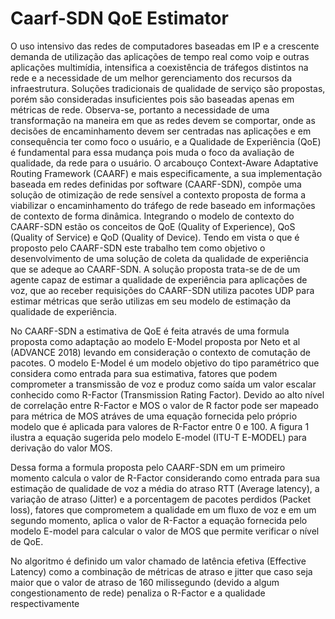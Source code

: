# Caarf-SDN QoE Estimator

O uso intensivo das redes de computadores baseadas em IP e a crescente demanda de utilização das aplicações de tempo real como voip e outras aplicações multimídia, intensifica a coexistência de tráfegos distintos na rede e a necessidade de um melhor gerenciamento dos recursos da infraestrutura. Soluções tradicionais de qualidade de serviço são propostas, porém são consideradas insuficientes pois são baseadas apenas em métricas de rede. Observa-se, portanto a necessidade de uma transformação na maneira em que as redes devem se comportar, onde as decisões de encaminhamento devem ser centradas nas aplicações e em consequência ter como foco o usuário, e a Qualidade de Experiência (QoE) é fundamental para essa mudança pois muda o foco da avaliação de qualidade, da rede para o usuário. O arcabouço Context-Aware Adaptative Routing Framework (CAARF) e mais especificamente, a sua implementação baseada em redes definidas por software (CAARF-SDN), compõe uma solução de otimização de rede sensível a contexto proposta de forma a viabilizar o encaminhamento do tráfego de rede baseado em informações de contexto de forma dinâmica. Integrando o modelo de contexto do CAARF-SDN estão os conceitos de QoE (Quality of Experience), QoS (Quality of Service) e QoD (Quality of Device). Tendo em vista o que é proposto pelo CAARF-SDN este trabalho tem como objetivo o desenvolvimento de uma solução de coleta da qualidade de experiência que se adeque ao CAARF-SDN. A solução proposta trata-se de de um agente capaz de estimar a qualidade de experiência para aplicações de voz, que ao receber requisições do CAARF-SDN utiliza pacotes UDP para estimar métricas que serão utilizas em seu modelo de estimação da qualidade de experiência.

No CAARF-SDN a estimativa de QoE é feita através de uma formula proposta como adaptação ao modelo E-Model proposta por Neto et al (ADVANCE 2018) levando em consideração o contexto de comutação de pacotes. O modelo E-Model é um modelo objetivo do tipo paramétrico que considera como entrada para sua estimativa, fatores que podem comprometer a transmissão de voz e produz como saída um valor escalar conhecido como R-Factor (Transmission Rating Factor). Devido ao alto nível de correlação entre R-Factor e MOS o valor de R factor pode ser mapeado para métrica de MOS atráves de uma equação fornecida pelo próprio modelo que é aplicada para valores de R-Factor entre 0 e 100. A figura 1 ilustra a equação sugerida pelo modelo E-model (ITU-T E-MODEL)  para derivação do valor MOS.
 
Dessa forma a formula proposta pelo CAARF-SDN em um primeiro momento calcula o valor de R-Factor considerando como entrada para sua estimação de qualidade de voz a média do atraso RTT (Average latency), a variação de atraso (Jitter) e a porcentagem de pacotes perdidos (Packet loss), fatores que comprometem a qualidade em um fluxo de voz e em um segundo momento, aplica o valor de R-Factor a equação fornecida pelo modelo E-model para calcular o valor de MOS que permite verificar o nível de QoE. 
 
No algoritmo é definido um valor chamado de latência efetiva (Effective Latency) como a combinação de métricas de atraso e jitter que caso seja maior que o valor de atraso de 160 milissegundo (devido a algum congestionamento de rede) penaliza o R-Factor e a qualidade respectivamente
